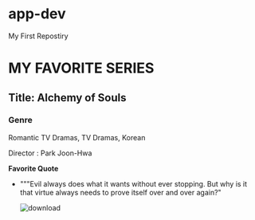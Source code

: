 # app-dev
My First Repostiry

# **MY FAVORITE SERIES**
## **Title: Alchemy of Souls**
### **Genre**

Romantic TV Dramas, 
TV Dramas, Korean

Director : Park Joon-Hwa

**Favorite Quote**
- """Evil always does what it wants without ever stopping. But why is it that virtue always needs to prove itself over and over again?"

  ![download](https://github.com/user-attachments/assets/297386db-c095-4e7a-86ff-2584660e146e)

 
